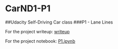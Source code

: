 # CarND1-P1

##Udacity Self-Driving Car class
###P1 - Lane Lines

For the project writeup: [writeup](https://github.com/kennt/CarND-P1/writeup.md)

For the project notebook: [P1.ipynb](https://github.com/kennt/CarND-P1/P1.ipynb)